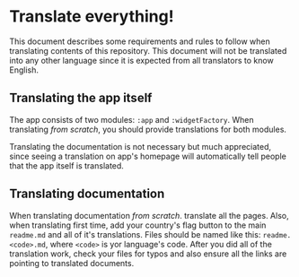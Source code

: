 # Translate everything!

This document describes some requirements and rules to follow when translating contents of this repository.
This document will not be translated into any other language since it is expected from all translators to know English.

## Translating the app itself

The app consists of two modules: `:app` and `:widgetFactory`. 
When translating *from scratch*, you should provide translations for both modules.

Translating the documentation is not necessary but much appreciated, 
since seeing a translation on app's homepage will automatically tell people that the app itself is translated.

## Translating documentation

When translating documentation *from scratch*. translate all the pages.
Also, when translating first time, add your country's flag button to the main `readme.md` and all of it's translations.
Files should be named like this: `readme.<code>.md`, where `<code>` is yor language's code.
After you did all of the translation work, check your files for typos and also ensure all the links are pointing to translated documents.
